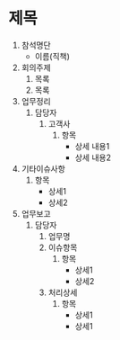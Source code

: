 제목
=============
1. 참석명단
	- 이름(직책)
2. 회의주제
	1. 목록
	2. 목록
3. 업무정리
	1. 담당자
		1. 고객사
			1. 항목
				- 상세 내용1
				- 상세 내용2
4. 기타이슈사항
	1. 항목
		- 상세1
		- 상세2
5. 업무보고
	1. 담당자
		1. 업무명
		2. 이슈항목
			1. 항목
				- 상세1
				- 상세2
		3. 처리상세
			1. 항목
				- 상세1
				- 상세1
			